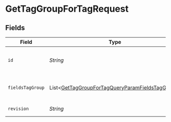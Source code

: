# GetTagGroupForTagRequest


## Fields

| Field                                                                                                                    | Type                                                                                                                     | Required                                                                                                                 | Description                                                                                                              | Example                                                                                                                  |
| ------------------------------------------------------------------------------------------------------------------------ | ------------------------------------------------------------------------------------------------------------------------ | ------------------------------------------------------------------------------------------------------------------------ | ------------------------------------------------------------------------------------------------------------------------ | ------------------------------------------------------------------------------------------------------------------------ |
| `id`                                                                                                                     | *String*                                                                                                                 | :heavy_check_mark:                                                                                                       | The Tag ID                                                                                                               | abcd1234-ef56-gh78-ij90-abcdef123456                                                                                     |
| `fieldsTagGroup`                                                                                                         | List\<[GetTagGroupForTagQueryParamFieldsTagGroup](../../models/operations/GetTagGroupForTagQueryParamFieldsTagGroup.md)> | :heavy_minus_sign:                                                                                                       | For more information please visit https://developers.klaviyo.com/en/v2024-10-15/reference/api-overview#sparse-fieldsets  |                                                                                                                          |
| `revision`                                                                                                               | *String*                                                                                                                 | :heavy_check_mark:                                                                                                       | API endpoint revision (format: YYYY-MM-DD[.suffix])                                                                      |                                                                                                                          |